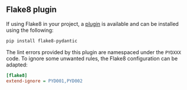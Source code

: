 ## Flake8 plugin

If using Flake8 in your project, a [plugin](https://pypi.org/project/flake8-pydantic/) is available
and can be installed using the following:

```bash
pip install flake8-pydantic
```

The lint errors provided by this plugin are namespaced under the `PYDXXX` code. To ignore some unwanted
rules, the Flake8 configuration can be adapted:

```ini
[flake8]
extend-ignore = PYD001,PYD002
```
